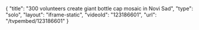 {
    "title": "300 volunteers create giant bottle cap mosaic in Novi Sad",
    "type": "solo",
    "layout": "iframe-static",
    "videoId": "123186601",
    "url": "\/tvpembed\/123186601"
}